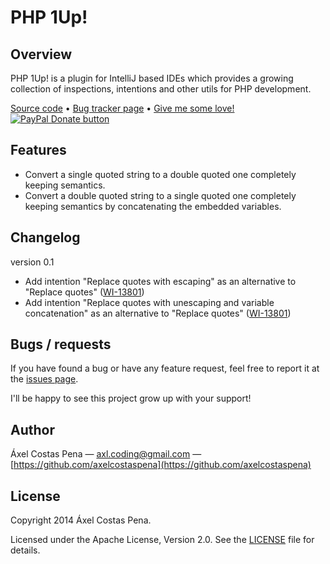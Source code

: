 # PHP 1Up!

## Overview

PHP 1Up! is a plugin for IntelliJ based IDEs which provides a growing collection of inspections, intentions and other 
utils for PHP development.

[Source code](https://github.com/axelcostaspena/php-1up) •
[Bug tracker page](https://github.com/axelcostaspena/php-1up/issues) •
[Give me some love! ![PayPal Donate button](https://www.paypalobjects.com/en_US/i/btn/btn_donate_SM.gif "Donate")](https://www.paypal.com/cgi-bin/webscr?cmd=_s-xclick&hosted_button_id=NGHQSNJCYUQ2E)

## Features

* Convert a single quoted string to a double quoted one completely keeping semantics.
* Convert a double quoted string to a single quoted one completely keeping semantics by concatenating the embedded variables.

## Changelog

version 0.1

* Add intention "Replace quotes with escaping" as an alternative to "Replace quotes" ([WI-13801](https://youtrack.jetbrains.com/issue/WI-13801))
* Add intention "Replace quotes with unescaping and variable concatenation" as an alternative to "Replace quotes" ([WI-13801](https://youtrack.jetbrains.com/issue/WI-13801))

## Bugs / requests

If you have found a bug or have any feature request, feel free to report it at the
[issues page](https://github.com/axelcostaspena/php-1up/issues). 

I'll be happy to see this project grow up with your support!

## Author

Áxel Costas Pena — <axl.coding@gmail.com> — [https://github.com/axelcostaspena](https://github.com/axelcostaspena)

## License

Copyright 2014 Áxel Costas Pena. 

Licensed under the Apache License, Version 2.0. See the [LICENSE](./LICENSE) file for details.
